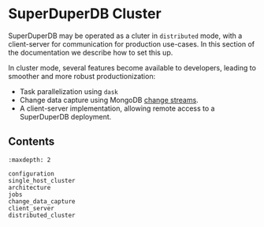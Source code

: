 # SuperDuperDB Cluster

SuperDuperDB may be operated as a cluter in `distributed` mode, with a client-server
for communication for production use-cases.
In this section of the documentation we describe how to set this up.

In cluster mode, several features become available to developers, 
leading to smoother and more robust productionization:

- Task parallelization using `dask`
- Change data capture using MongoDB [change streams](https://www.mongodb.com/docs/manual/changeStreams/).
- A client-server implementation, allowing remote access to a SuperDuperDB deployment.

## Contents

```{toctree}
:maxdepth: 2

configuration
single_host_cluster
architecture
jobs
change_data_capture
client_server
distributed_cluster
```
